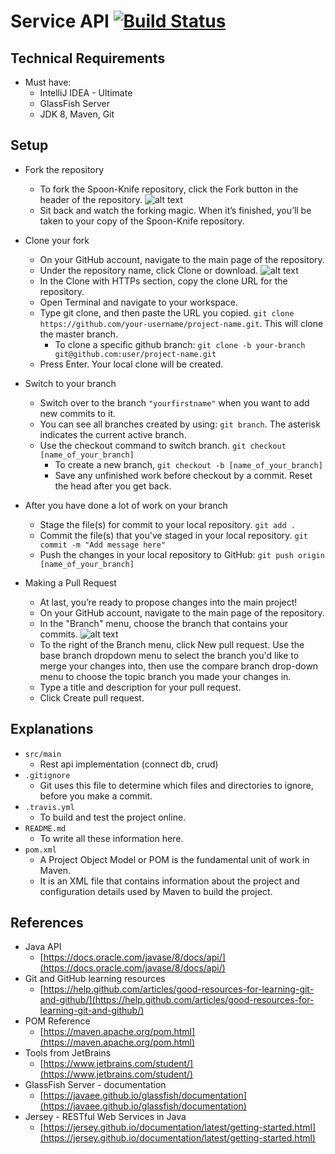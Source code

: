 # Service API [![Build Status](https://travis-ci.org/mhasan90/T2ServiceApi.svg?branch=master)](https://travis-ci.org/mhasan90/T2ServiceApi)
## Technical Requirements

- Must have:
    + IntelliJ IDEA - Ultimate
    + GlassFish Server
    + JDK 8, Maven, Git
## Setup

- Fork the repository
    + To fork the Spoon-Knife repository, click the Fork button in the header of the repository.
    ![alt text](https://image.ibb.co/nE6AGb/Fork_button.png)
    + Sit back and watch the forking magic. When it’s finished, you’ll be taken to your copy of the Spoon-Knife repository.

- Clone your fork
    + On your GitHub account, navigate to the main page of the repository.
    + Under the repository name, click Clone or download.
    ![alt text](https://image.ibb.co/k9iU9w/clone_button.png)
    + In the Clone with HTTPs section, copy the clone URL for the repository.
    + Open Terminal and navigate to your workspace.
    + Type git clone, and then paste the URL you copied.
    `git clone https://github.com/your-username/project-name.git`. This will clone the master branch.
        - To clone a specific github branch: 
        `git clone -b your-branch git@github.com:user/project-name.git`
    + Press Enter. Your local clone will be created.

- Switch to your branch
    + Switch over to the branch `"yourfirstname"` when you want to add new commits to it.
    + You can see all branches created by using:
    `git branch`. 
    The asterisk indicates the current active branch.
    + Use the checkout command to switch branch.
    `git checkout [name_of_your_branch]`
        - To create a new branch, `git checkout -b [name_of_your_branch]`
        - Save any unfinished work before checkout by a commit. Reset the head after you get back.
- After you have done a lot of work on your branch
    + Stage the file(s) for commit to your local repository.
    `git add .`
    + Commit the file(s) that you've staged in your local repository.
    `git commit -m "Add message here"`
    + Push the changes in your local repository to GitHub:
    `git push origin [name_of_your_branch]`
- Making a Pull Request
    + At last, you’re ready to propose changes into the main project!
    + On your GitHub account, navigate to the main page of the repository.
    + In the "Branch" menu, choose the branch that contains your commits.
    ![alt text](https://image.ibb.co/ka6wNG/new_pull_request.png)
    + To the right of the Branch menu, click New pull request.
    Use the base branch dropdown menu to select the branch you'd like to merge your changes into, 
    then use the compare branch drop-down menu to choose the topic branch you made your changes in.
    + Type a title and description for your pull request.
    + Click Create pull request.
    

## Explanations
- `src/main`
    + Rest api implementation (connect db, crud)
- `.gitignore`
    + Git uses this file to determine which files and directories to ignore, before you make a commit.
- `.travis.yml`
    + To build and test the project online.
- `README.md`
    + To write all these information here.
- `pom.xml`
    + A Project Object Model or POM is the fundamental unit of work in Maven. 
    + It is an XML file that contains information about the project and configuration details used by Maven to build the project.

## References

* Java API
    - [https://docs.oracle.com/javase/8/docs/api/](https://docs.oracle.com/javase/8/docs/api/)
* Git and GitHub learning resources
    - [https://help.github.com/articles/good-resources-for-learning-git-and-github/](https://help.github.com/articles/good-resources-for-learning-git-and-github/)
* POM Reference
    - [https://maven.apache.org/pom.html](https://maven.apache.org/pom.html)
* Tools from JetBrains
    - [https://www.jetbrains.com/student/](https://www.jetbrains.com/student/)
* GlassFish Server - documentation
    - [https://javaee.github.io/glassfish/documentation](https://javaee.github.io/glassfish/documentation)
* Jersey - RESTful Web Services in Java
    - [https://jersey.github.io/documentation/latest/getting-started.html](https://jersey.github.io/documentation/latest/getting-started.html)
